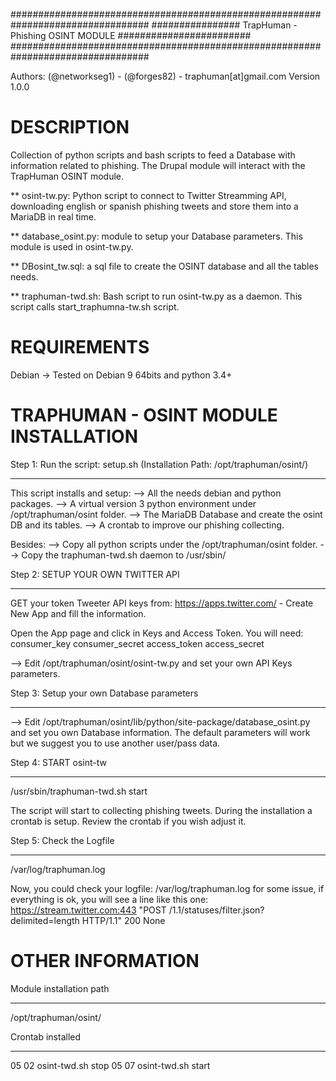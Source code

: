 
#################################################################################
################    TrapHuman - Phishing OSINT MODULE    ########################
#################################################################################

Authors: (@networkseg1) - (@forges82) - traphuman[at]gmail.com
Version 1.0.0


DESCRIPTION
===========================================

Collection of python scripts and bash scripts to feed a Database with information related to
phishing. 
The Drupal module will interact with the TrapHuman OSINT module.


** osint-tw.py: Python script to connect to Twitter Streamming API, downloading english or spanish phishing tweets and store them into 
a MariaDB in real time.

** database_osint.py: module to setup your Database parameters. This module is used in
osint-tw.py.

** DBosint_tw.sql: a sql file to create the OSINT database and all the tables needs.

** traphuman-twd.sh: Bash script to run osint-tw.py as a daemon. This script calls start_traphumna-tw.sh script.



REQUIREMENTS
============================================

Debian -> Tested on Debian 9 64bits and python 3.4+


TRAPHUMAN - OSINT MODULE INSTALLATION
============================================

Step 1: Run the script: setup.sh    (Installation Path: /opt/traphuman/osint/)
______________________________________________________________________________________         

This script installs and setup:
--> All the needs debian and python packages.
--> A virtual version 3 python environment under /opt/traphuman/osint folder.
--> The MariaDB Database and create the osint DB and its tables. 
--> A crontab to improve our phishing collecting.

Besides:
--> Copy all python scripts  under the /opt/traphuman/osint folder.
--> Copy the traphuman-twd.sh daemon to /usr/sbin/


Step 2: SETUP YOUR OWN TWITTER API
____________________________________

GET your token Tweeter API keys from: https://apps.twitter.com/ - Create New App and fill the
information.

Open the App page and click in Keys and Access Token.
You will need:
consumer_key
consumer_secret
access_token
access_secret

-->  Edit /opt/traphuman/osint/osint-tw.py and set your own API Keys parameters.


Step 3: Setup your own Database parameters
___________________________________________

--> Edit /opt/traphuman/osint/lib/python/site-package/database_osint.py and set you own Database information. 
The default parameters will work but we suggest you to use another user/pass data.



Step 4: START osint-tw
______________________
 
/usr/sbin/traphuman-twd.sh start

The script will start to collecting phishing tweets.
During the installation a crontab is setup. Review the crontab if you wish adjust it.


Step 5: Check the Logfile
_________________________

/var/log/traphuman.log

Now, you could check your logfile: /var/log/traphuman.log for some issue, if everything is ok, you will see a line like this one:
     https://stream.twitter.com:443 "POST /1.1/statuses/filter.json?delimited=length HTTP/1.1" 200 None


OTHER INFORMATION
=================

Module installation path
________________________

/opt/traphuman/osint/


Crontab installed
_________________

05 02 osint-twd.sh stop
05 07 osint-twd.sh start


